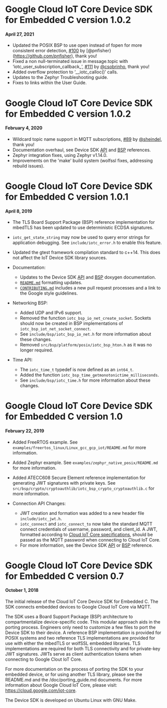# Google Cloud IoT Core Device SDK for Embedded C version  1.0.2
#### April 27, 2021

- Updated the POSIX BSP to use open instead of fopen for more consistent error detection, [#100](https://github.com/GoogleCloudPlatform/iot-device-sdk-embedded-c/pull/100) by [@pnfisher}(https://github.com/pnfisher), thank you!
- Fixed a non null-terminated issue in message.topic with ‘iotc_user_subscription_callback_’, [#111](https://github.com/GoogleCloudPlatform/iot-device-sdk-embedded-c/issues/111) by [@csobrinho](https://github.com/csobrinho), thank you!
- Added overflow protection to ‘__iotc_calloc()’ calls.
- Updates to the Zephyr Troubleshooting guide.
- Fixes to links within the User Guide.

# Google Cloud IoT Core Device SDK for Embedded C version  1.0.2
#### February 4, 2020

- Wildcard topic name support in MQTT subscriptions, [#89](https://github.com/GoogleCloudPlatform/iot-device-sdk-embedded-c/pull/89) by [@sheindel](https://github.com/sheindel), thank you!
- Documentation overhaul, see Device SDK [API](https://googlecloudplatform.github.io/iot-device-sdk-embedded-c/api/html/) and [BSP](https://googlecloudplatform.github.io/iot-device-sdk-embedded-c/bsp/html/) references.
- Zephyr integration fixes, using Zephyr v1.14.0.
- Improvements on the 'make' build system (wolfssl fixes, addressing rebuild
  issues).

# Google Cloud IoT Core Device SDK for Embedded C version  1.0.1
#### April 8, 2019

- The TLS Board Support Package (BSP) reference implementation for mbedTLS has been updated to use deterministic ECDSA signatures.

- `iotc_get_state_string` may now be used to query error strings for application debugging. See `include/iotc_error.h` to enable this feature.

- Updated the gtest framework compilation standard to c++14.  This does not affect the IoT Device SDK library sources.

- Documentation:
  - Updates to the Device SDK [API](https://googlecloudplatform.github.io/iot-device-sdk-embedded-c/api/html/) and [BSP](https://googlecloudplatform.github.io/iot-device-sdk-embedded-c/bsp/html/) doxygen documentation.
  - [`README.md`](README.md) formatting updates.
  - [`CONTRIBUTING.md`](CONTRIBUTING.md) includes a new pull request processes and a link to the Google style guidelines.

- Networking BSP:
  - Added UDP and IPv6 support.
  - Removed the function `iotc_bsp_io_net_create_socket`. Sockets should now be created in BSP implementations of `iotc_bsp_iot_net_socket_connect`.
  - See `include/bsp/iotc_bsp_io_net.h` for more information about these changes.
  - Removed `src/bsp/platform/posix/iotc_bsp_hton.h` as it was no longer required.

- Time API:
  - The `iotc_time_t` typedef is now defined as an `int64_t`.
  - Added the function `iotc_bsp_time_getmonotonictime_milliseconds`.
  - See `include/bsp/iotc_time.h` for more information about these changes.

# Google Cloud IoT Core Device SDK for Embedded C version  1.0
#### February 22, 2019

- Added FreeRTOS example. See `examples/freertos_linux/Linux_gcc_gcp_iot/README.md` for more information.

- Added Zephyr example.  See `examples/zephyr_native_posix/README.md` for more information.

- Added ATECC608 Secure Element reference implementation for generating JWT signatures with private keys.  See `src/bsp/crypto/cryptoauthlib/iotc_bsp_crypto_cryptoauthlib.c` for more information.

- Connection API Changes:
  - JWT creation and formation was added to a new header file `include/iotc_jwt.h`.
  - `iotc_connect` and `iotc_connect_to` now take the standard MQTT connect credentials of username, password, and client_id.  A JWT, formatted according to [Cloud IoT Core specifications](https://cloud.google.com/iot/docs/how-tos/credentials/jwts), should be passed as the MQTT password when connecting to Cloud IoT Core.
  - For more information, see the Device SDK [API](https://googlecloudplatform.github.io/iot-device-sdk-embedded-c/api/html/index.html) or [BSP](https://googlecloudplatform.github.io/iot-device-sdk-embedded-c/bsp/html/index.html) reference.

# Google Cloud IoT Core Device SDK for Embedded C version 0.7
#### October 1, 2018

The initial release of the Cloud IoT Core Device SDK for Embedded C.  The SDK connects embedded devices to Google Cloud IoT Core via MQTT.

The SDK uses a Board Support Package (BSP) architecture to compartmentalize device-specific code.  This modular approach aids in the porting process. Engineers only need to customize a few files to port the Device SDK to their device. A reference BSP implementation is provided for POSIX systems and two reference TLS implementations are provided for use with either the mbedTLS or wolfSSL embedded libraries. TLS implementations are required for both TLS connectivity and for private-key JWT signatures. JWTs serve as client authentication tokens when connecting to Google Clout IoT Core.

For more documentation on the process of porting the SDK to your embedded device, or for using another TLS library, please see the README.md and the /doc/porting_guide.md documents. For more information about Google Cloud IoT Core, please visit: https://cloud.google.com/iot-core.

The Device SDK is developed on Ubuntu Linux with GNU Make.
